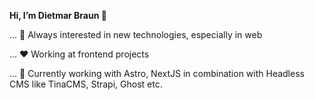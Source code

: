 **Hi, I’m Dietmar Braun 👋**

... 👀 Always interested in new technologies, especially in web 

... ❤️ Working at frontend projects

... 🌱 Currently working with Astro, NextJS in combination with Headless CMS like TinaCMS, Strapi, Ghost etc.

<!---
dietmar-braun/dietmar-braun is a ✨ special ✨ repository because its `README.md` (this file) appears on your GitHub profile.
You can click the Preview link to take a look at your changes.
--->
